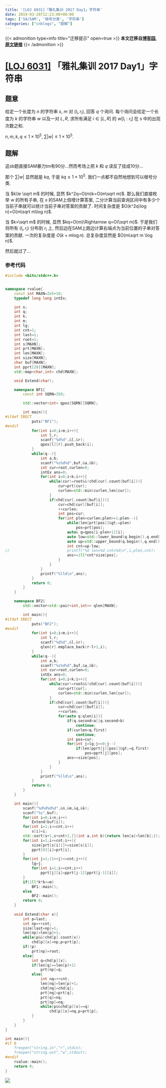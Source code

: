 ```yaml
---
title: '[LOJ 6031]「雅礼集训 2017 Day1」字符串'
date: 2019-03-26T12:23:00+00:00
tags: ['SA/SAM', '根号分类', '字符串']
categories: ["cnblogs", "题解"]
---
```

{{< admonition type=info title="迁移提示" open=true >}}
**本文迁移自[博客园](https://rvalue.cnblogs.com), [原文链接](http://www.cnblogs.com/rvalue/archive/2019/03/26/10603186.html)**
{{< /admonition >}}

# [[LOJ 6031]](https://loj.ac/problem/6031/) 「雅礼集训 2017 Day1」字符串

## 题意

给定一个长度为 $n$ 的字符串 $s$, $m$ 对 $(l_i,r_i)$, 回答 $q$ 个询问. 每个询问会给定一个长度为 $k$ 的字符串 $w$ 以及一对 $L,R$, 求所有满足 $i\in [L,R]$ 的 $w[l_i:r_i]$ 在 $s$ 中的出现次数之和.

$n,m,k,q\le 1\times 10^5$, $\sum |w|\le 1\times 10^5$.

## 题解

<span class="covered">这sb题直接SAM暴力tm有90分...然而考场上把 $k$ 和 $q$ 读反了挂成10分...</span>

那个 $\sum |w|$ 显然就是 $kq$, 于是 $kq\le1\times 10^5$. 我们<span class="covered">一点都不</span>自然地想到可以根号分类.

当 $k\le \sqrt m$ 的时候, 显然 $k^2q=O(m)k=O(m\sqrt m)$. 那么我们直接枚举 $w$ 的所有子串, 在 $s$ 的SAM上倍增计算答案, 二分计算当前查询区间中有多少个当前子串就可以统计当前子串对答案的贡献了. 时间复杂度是 $O(k^2q\log n)=O(m\sqrt m\log n)$.

当 $k>\sqrt m$ 的时候, 显然 $kq=O(m)\Rightarrow q=O(\sqrt m)$. 于是我们将所有 $(l_i,r_i)$ 分布到 $r_i$ 上, 然后边在SAM上跑边计算右端点为当前位置的子串对答案的贡献. 一次的复杂度是 $O(k+m\log n)$. 总复杂度显然是 $O(m\sqrt m \log n)$.

然后就过了...

### 参考代码

```cpp
#include <bits/stdc++.h>


namespace rvalue{
	const int MAXN=2e5+10;
	typedef long long intEx;

	int n;
	int q;
	int k;
	int m;
	int lg;
	int cnt=1;
	int last=1;
	int root=1;
	int s[MAXN];
	int prt[MAXN];
	int len[MAXN];
	int size[MAXN];
	char buf[MAXN];
	int pprt[20][MAXN];
	std::map<char,int> chd[MAXN];

	void Extend(char);

	namespace BF1{
		const int SQRN=350;

		std::vector<int> qpos[SQRN][SQRN];

		int main(){
#ifdef IRECT
			puts("BF1");
#endif
			for(int i=0;i<m;i++){
				int l,r;
				scanf("%d%d",&l,&r);
				qpos[l][r].push_back(i);
			}
			while(q--){
				int a,b;
				scanf("%s%d%d",buf,&a,&b);
				int cur=root,curlen=0;
				intEx ans=0;
				for(int i=0;i<k;i++){
					while(cur!=root&&!chd[cur].count(buf[i])){
						cur=prt[cur];
						curlen=std::min(curlen,len[cur]);
					}
					if(chd[cur].count(buf[i])){
						cur=chd[cur][buf[i]];
						++curlen;
						int pos=cur;
						for(int plen=curlen;plen>=1;plen--){
							while(len[prt[pos]]&gt;=plen)
								pos=prt[pos];
							auto& q=qpos[i-plen+1][i];
							auto low=std::lower_bound(q.begin(),q.end(),a);
							auto up=std::upper_bound(q.begin(),q.end(),b);
							int cnt=up-low;
//							printf("%d len=%d cnt=%d\n",i,plen,cnt);
							ans+=1ll*cnt*size[pos];
						}
					}
				}
				printf("%lld\n",ans);
			}
			return 0;
		}
	}

	namespace BF2{
		std::vector<std::pair<int,int>> qlen[MAXN];

		int main(){
#ifdef IRECT
			puts("BF2");
#endif
			for(int i=0;i<m;i++){
				int l,r;
				scanf("%d%d",&l,&r);
				qlen[r].emplace_back(r-l+1,i);
			}
			while(q--){
				int a,b;
				scanf("%s%d%d",buf,&a,&b);
				int cur=root,curlen=0;
				intEx ans=0;
				for(int i=0;i<k;i++){
					while(cur!=root&&!chd[cur].count(buf[i])){
						cur=prt[cur];
						curlen=std::min(curlen,len[cur]);
					}
					if(chd[cur].count(buf[i])){
						cur=chd[cur][buf[i]];
						++curlen;
						for(auto q:qlen[i]){
							if(q.second<a||q.second>b)
								continue;
							if(curlen<q.first)
								continue;
							int pos=cur;
							for(int j=lg;j>=0;j--)
								if(len[pprt[j][pos]]&gt;=q.first)
									pos=pprt[j][pos];
							ans+=size[pos];
						}
					}
				}
				printf("%lld\n",ans);
			}
			return 0;
		}
	}

	int main(){
		scanf("%d%d%d%d",&n,&m,&q,&k);
		scanf("%s",buf);
		for(int i=0;i<n;i++)
			Extend(buf[i]);
		for(int i=1;i<=cnt;i++)
			s[i]=i;
		std::sort(s+1,s+cnt+1,[](int a,int b){return len[a]>len[b];});
		for(int i=1;i<=cnt;i++){
			size[prt[s[i]]]+=size[s[i]];
			pprt[0][i]=prt[i];
		}
		for(int j=1;(1<<j)<=cnt;j++){
			lg=j;
			for(int i=1;i<=cnt;i++)
				pprt[j][i]=pprt[j-1][pprt[j-1][i]];
		}
		if(1ll*k*k<=m)
			BF1::main();
		else
			BF2::main();
		return 0;
	}
	
	void Extend(char x){
		int p=last;
		int np=++cnt;
		size[last=np]=1;
		len[np]=len[p]+1;
		while(p&&!chd[p].count(x))
			chd[p][x]=np,p=prt[p];
		if(!p)
			prt[np]=root;
		else{
			int q=chd[p][x];
			if(len[q]==len[p]+1)
				prt[np]=q;
			else{
				int nq=++cnt;
				len[nq]=len[p]+1;
				chd[nq]=chd[q];
				prt[nq]=prt[q];
				prt[q]=nq;
				prt[np]=nq;
				while(p&&chd[p][x]==q)
					chd[p][x]=nq,p=prt[p];
			}
		}
	}
}

int main(){
#if 0
	freopen("string.in","r",stdin);
	freopen("string.out","w",stdout);
#endif
	rvalue::main();
	return 0;
}

```

![](https://pic.rvalue.moe/2021/08/02/6a7a002320bcd.png)

